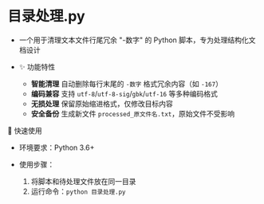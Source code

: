# 目录处理.py

- 一个用于清理文本文件行尾冗余 "-数字" 的 Python 脚本，专为处理结构化文档设计

- ✨ 功能特性

  - **智能清理**  自动删除每行末尾的 `-数字` 格式冗余内容（如 `-167`）
  - **编码兼容**  支持 `utf-8`/`utf-8-sig`/`gbk`/`utf-16` 等多种编码格式
  - **无损处理**  保留原始缩进格式，仅修改目标内容
  - **安全备份**  生成新文件 `processed_原文件名.txt`，原始文件不受影响

🚀 快速使用

- 环境要求：Python 3.6+

- 使用步骤：
  1. 将脚本和待处理文件放在同一目录
  2. 运行命令：`python 目录处理.py`
